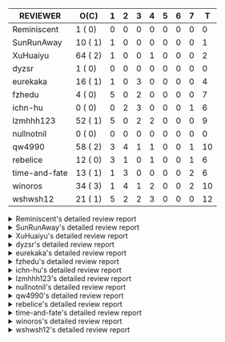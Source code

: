 |   REVIEWER    |  O(C)   | 1 | 2 | 3 | 4 | 5 | 6 | 7 | T  |
|---------------|---------|---|---|---|---|---|---|---|----|
| Reminiscent   |  1 ( 0) | 0 | 0 | 0 | 0 | 0 | 0 | 0 |  0 |
| SunRunAway    | 10 ( 1) | 1 | 0 | 0 | 0 | 0 | 0 | 0 |  1 |
| XuHuaiyu      | 64 ( 2) | 1 | 0 | 0 | 1 | 0 | 0 | 0 |  2 |
| dyzsr         |  1 ( 0) | 0 | 0 | 0 | 0 | 0 | 0 | 0 |  0 |
| eurekaka      | 16 ( 1) | 1 | 0 | 3 | 0 | 0 | 0 | 0 |  4 |
| fzhedu        |  4 ( 0) | 5 | 0 | 2 | 0 | 0 | 0 | 0 |  7 |
| ichn-hu       |  0 ( 0) | 0 | 2 | 3 | 0 | 0 | 0 | 1 |  6 |
| lzmhhh123     | 52 ( 1) | 5 | 0 | 2 | 2 | 0 | 0 | 0 |  9 |
| nullnotnil    |  0 ( 0) | 0 | 0 | 0 | 0 | 0 | 0 | 0 |  0 |
| qw4990        | 58 ( 2) | 3 | 4 | 1 | 1 | 0 | 0 | 1 | 10 |
| rebelice      | 12 ( 0) | 3 | 1 | 0 | 1 | 0 | 0 | 1 |  6 |
| time-and-fate | 13 ( 1) | 1 | 3 | 0 | 0 | 0 | 0 | 2 |  6 |
| winoros       | 34 ( 3) | 1 | 4 | 1 | 2 | 0 | 0 | 2 | 10 |
| wshwsh12      | 21 ( 1) | 5 | 2 | 2 | 3 | 0 | 0 | 0 | 12 |


<details> 
  <summary>Reminiscent's detailed review report</summary> 

## To Be Reviewed

|    REPO    |                                                              PR                                                               | C | LASTED |
|------------|-------------------------------------------------------------------------------------------------------------------------------|---|--------|
| tidb/24016 | [planner: fix index-out-of-range error when checking only_full_group_by (#23844)](https://github.com/pingcap/tidb/pull/24016) |   | 50d20h |


## Reviewed in Last 7 Days

| REPO | PR | C | D | R |
|------|----|---|---|---|


</details> 


<details> 
  <summary>SunRunAway's detailed review report</summary> 

## To Be Reviewed

|    REPO    |                                                                  PR                                                                   | C | LASTED  |
|------------|---------------------------------------------------------------------------------------------------------------------------------------|---|---------|
| tidb/19178 | [executor: Refactor probe channel](https://github.com/pingcap/tidb/pull/19178)                                                        |   | 294d18h |
| tidb/19807 | [executor: parallel evaluation for hash aggregate distinct](https://github.com/pingcap/tidb/pull/19807)                               |   | 272d12h |
| tidb/19900 | [executor: enable inline projection for sort&topN](https://github.com/pingcap/tidb/pull/19900)                                        | Y | 267d20h |
| tidb/20140 | [expressions: Support `bin-to-uuid` and `uuid-to-bin`](https://github.com/pingcap/tidb/pull/20140)                                    |   | 254d23h |
| tidb/21207 | [planner: fix the inappropriate out-of-range range estimation rule](https://github.com/pingcap/tidb/pull/21207)                       |   | 192d20h |
| tidb/21834 | [planner: enhanced index range calculation plan](https://github.com/pingcap/tidb/pull/21834)                                          |   | 169d20h |
| tidb/21878 | [planner: do not push down lock to pointGet/bacthPointGet when selection exists](https://github.com/pingcap/tidb/pull/21878)          |   | 167d19h |
| tidb/21956 | [planner/preprocessor: disallow into-outfile clause in some place](https://github.com/pingcap/tidb/pull/21956)                        |   | 163d0h  |
| tidb/22217 | [*: rewrite origin SQL with default DB for SQL bindings (#21275)](https://github.com/pingcap/tidb/pull/22217)                         |   | 148d19h |
| tidb/22379 | [[experiment] executor: allow aggregation to spill disk when running out of memory quota](https://github.com/pingcap/tidb/pull/22379) |   | 141d21h |


## Reviewed in Last 7 Days

|     REPO     |                                    PR                                     | C | D |  R   |
|--------------|---------------------------------------------------------------------------|---|---|------|
| docs-cn/6381 | [Add documentation for SEM](https://github.com/pingcap/docs-cn/pull/6381) |   | 1 | 2d1h |


</details> 


<details> 
  <summary>XuHuaiyu's detailed review report</summary> 

## To Be Reviewed

|     REPO     |                                                                                PR                                                                                | C | LASTED  |
|--------------|------------------------------------------------------------------------------------------------------------------------------------------------------------------|---|---------|
| tidb/19900   | [executor: enable inline projection for sort&topN](https://github.com/pingcap/tidb/pull/19900)                                                                   | Y | 267d20h |
| docs-cn/5561 | [Add sql optimization-related docs to toc](https://github.com/pingcap/docs-cn/pull/5561)                                                                         |   | 101d17h |
| tidb/19957   | [executor: add builtin aggregate function `json_arrayagg`](https://github.com/pingcap/tidb/pull/19957)                                                           | Y | 265d15h |
| tidb/20140   | [expressions: Support `bin-to-uuid` and `uuid-to-bin`](https://github.com/pingcap/tidb/pull/20140)                                                               |   | 254d23h |
| tidb/20790   | [collation: add pinyin collation for chinese charset support](https://github.com/pingcap/tidb/pull/20790)                                                        |   | 212d22h |
| tidb/21064   | [planner, executor: fix cast not check error](https://github.com/pingcap/tidb/pull/21064)                                                                        |   | 200d10h |
| tidb/21334   | [*: make rollback work on user-defined variables](https://github.com/pingcap/tidb/pull/21334)                                                                    |   | 189d15h |
| tidb/21401   | [expression: incompatibility with MySQL for ADDTIME()](https://github.com/pingcap/tidb/pull/21401)                                                               |   | 185d13h |
| tidb/21536   | [executor: add slow-log file meta cache to avoid repeat read file meta information](https://github.com/pingcap/tidb/pull/21536)                                  |   | 178d16h |
| tidb/21564   | [ddl: fix Incorrect behavior of NO_ZERO_DATE when altering table](https://github.com/pingcap/tidb/pull/21564)                                                    |   | 177d17h |
| tidb/22131   | [privilege: remove leading and trailing space when create user and role](https://github.com/pingcap/tidb/pull/22131)                                             |   | 154d21h |
| tidb/22163   | [expression: separated arithmeticMinusIntSig](https://github.com/pingcap/tidb/pull/22163)                                                                        |   | 150d15h |
| tidb/22186   | [executor: fix select into outfile with year type column has no data (#22175)](https://github.com/pingcap/tidb/pull/22186)                                       |   | 149d18h |
| tidb/22616   | [expression: from_unixtime accept 64-bit integers](https://github.com/pingcap/tidb/pull/22616)                                                                   |   | 126d0h  |
| tidb/22631   | [executor: refine window processor](https://github.com/pingcap/tidb/pull/22631)                                                                                  |   | 124d0h  |
| tidb/22696   | [expression: enable arithmetic Mod push down](https://github.com/pingcap/tidb/pull/22696)                                                                        |   | 120d18h |
| tidb/22711   | [executor: Fix inline schema name](https://github.com/pingcap/tidb/pull/22711)                                                                                   |   | 120d13h |
| tidb/22722   | [planner, errno: make error code of ErrMixOfGroupFuncAndFields consistent with MySQL](https://github.com/pingcap/tidb/pull/22722)                                |   | 119d22h |
| tidb/23012   | [executor: fix affected rows of ddls and complete uint tests](https://github.com/pingcap/tidb/pull/23012)                                                        |   | 95d18h  |
| tidb/23295   | [util, types: don't let SPM be affected by charset (#23161)](https://github.com/pingcap/tidb/pull/23295)                                                         |   | 83d13h  |
| tidb/23336   | [expression: fix unexpected constant fold when year compare string (#23281)](https://github.com/pingcap/tidb/pull/23336)                                         |   | 79d21h  |
| tidb/23348   | [planner: show cast type in EXPLAIN in coptask (#23123)](https://github.com/pingcap/tidb/pull/23348)                                                             |   | 79d19h  |
| tidb/23350   | [util/stringutil, util/ranger, planner: use hierarchical separators to simplify the parsing for info of EXPLAIN ](https://github.com/pingcap/tidb/pull/23350)    |   | 79d19h  |
| tidb/23398   | [expression: fix refine compare constant (#23339)](https://github.com/pingcap/tidb/pull/23398)                                                                   |   | 77d19h  |
| tidb/23433   | [WIP: speed up for slow query logs retrieving ](https://github.com/pingcap/tidb/pull/23433)                                                                      |   | 76d18h  |
| tidb/23497   | [expression: Let TiDB use Hyperscan to support multi-pattern-match](https://github.com/pingcap/tidb/pull/23497)                                                  |   | 71d23h  |
| tidb/23562   | [execution: reuse iterator in hash join](https://github.com/pingcap/tidb/pull/23562)                                                                             |   | 70d15h  |
| tidb/23640   | [*: fix the bug about YEAR(0.9) returns NULL instead of 0 in NO_ZERO_DATE mode](https://github.com/pingcap/tidb/pull/23640)                                      |   | 66d15h  |
| tidb/23661   | [expression: Maintain separate scalar function pushdown lists for each engine instead of unified. (#23284)](https://github.com/pingcap/tidb/pull/23661)          |   | 65d21h  |
| tidb/23884   | [Metric: Collect TiKV Read Duration Metric for SLI/SLO](https://github.com/pingcap/tidb/pull/23884)                                                              |   | 57d21h  |
| tidb/23964   | [executor: GROUP_CONCAT(float) is not compatible with mysql](https://github.com/pingcap/tidb/pull/23964)                                                         |   | 52d18h  |
| tidb/24016   | [planner: fix index-out-of-range error when checking only_full_group_by (#23844)](https://github.com/pingcap/tidb/pull/24016)                                    |   | 50d20h  |
| tidb/24033   | [statistics: fix some unstable tests in global stats (#23502)](https://github.com/pingcap/tidb/pull/24033)                                                       |   | 50d11h  |
| tidb/24053   | [executor: fix wrong convert from bit to string when do projection (#23960)](https://github.com/pingcap/tidb/pull/24053)                                         |   | 49d18h  |
| tidb/24061   | [statistics: fix some potential panic in statistics (#23988)](https://github.com/pingcap/tidb/pull/24061)                                                        |   | 49d14h  |
| tidb/24079   | [planner: change descScanFactor to scanFactor when ExpectedCount is small. (#23972)](https://github.com/pingcap/tidb/pull/24079)                                 |   | 48d21h  |
| tidb/24155   | [planner, executor: fix index merge partial table scan schema (#23936)](https://github.com/pingcap/tidb/pull/24155)                                              |   | 44d21h  |
| tidb/24179   | [expression: fix float64 overflow check in plus/minus real function](https://github.com/pingcap/tidb/pull/24179)                                                 |   | 44d0h   |
| tidb/24228   | [executor: skip TestPrepareStmtAfterIsolationReadChange when race enable (#24200)](https://github.com/pingcap/tidb/pull/24228)                                   |   | 42d0h   |
| tidb/24229   | [executor: speed up race test TestInsertReorgDelete (#24208)](https://github.com/pingcap/tidb/pull/24229)                                                        |   | 41d23h  |
| tidb/24234   | [executor: skip TestMppExecution when race is enabled (#24222)](https://github.com/pingcap/tidb/pull/24234)                                                      |   | 41d19h  |
| tidb/24241   | [planner/core: remove random test to reduce CI time (#24207)](https://github.com/pingcap/tidb/pull/24241)                                                        |   | 41d17h  |
| tidb/24267   | [expression: fix wrong flen infer for bit constant (#23867)](https://github.com/pingcap/tidb/pull/24267)                                                         |   | 39d19h  |
| tidb/24345   | [executor: fix data race of parallel apply operator (#24257)](https://github.com/pingcap/tidb/pull/24345)                                                        |   | 36d20h  |
| tidb/24354   | [expression: fix wrong type infer for agg function when type is null (#24290)](https://github.com/pingcap/tidb/pull/24354)                                       |   | 36d18h  |
| tidb/24371   | [*: avoid create new parser object in prepared exec](https://github.com/pingcap/tidb/pull/24371)                                                                 |   | 35d21h  |
| tidb/24488   | [planner: let CopTiFlashConcurrencyFactor inflence the cost of whole plan (#24157)](https://github.com/pingcap/tidb/pull/24488)                                  |   | 26d19h  |
| tidb/24671   | [(DNM) Revert "planner, executor: enable inline projection for Limit (#20288)"](https://github.com/pingcap/tidb/pull/24671)                                      |   | 20d17h  |
| tidb/24772   | [executor: fix wrong enum key in point get (#24618)](https://github.com/pingcap/tidb/pull/24772)                                                                 |   | 15d8h   |
| tidb/24802   | [executor: add table name in log (#24666)](https://github.com/pingcap/tidb/pull/24802)                                                                           |   | 14d17h  |
| tidb/24816   | [*: fix inconsistent spelling "Sql"](https://github.com/pingcap/tidb/pull/24816)                                                                                 |   | 13d22h  |
| tidb/24889   | [types: warning information is inconsistent with MySQL when convert string to double/float](https://github.com/pingcap/tidb/pull/24889)                          |   | 9d15h   |
| tidb/24913   | [planner: fix incorrect usage of UNION and INTO](https://github.com/pingcap/tidb/pull/24913)                                                                     |   | 8d1h    |
| tidb/24915   | [expresssion: determine the field type of control function with enum type (#24830)](https://github.com/pingcap/tidb/pull/24915)                                  |   | 8d0h    |
| tidb/24988   | [util: add top sql collector](https://github.com/pingcap/tidb/pull/24988)                                                                                        |   | 3d20h   |
| tidb/25011   | [executor: make the ParallelApply be safe to be called again after returning empty results (#24935)](https://github.com/pingcap/tidb/pull/25011)                 |   | 3d0h    |
| tidb/25051   | [planner/core: support union all for mpp. (#24287)](https://github.com/pingcap/tidb/pull/25051)                                                                  |   | 1d21h   |
| tidb/25058   | [bindinfo,planner: report error when creating sql binding on temporary table](https://github.com/pingcap/tidb/pull/25058)                                        |   | 1d18h   |
| tidb/25063   | [planner: fix a panic caused by sinking a Limit with inlined Proj into IndexLookUp when accessing a partition table](https://github.com/pingcap/tidb/pull/25063) |   | 1d16h   |
| tidb/25078   | [.github: update codeowners](https://github.com/pingcap/tidb/pull/25078)                                                                                         |   | 1d0h    |
| tidb/25084   | [expression: Support push function replace down to TiFlash](https://github.com/pingcap/tidb/pull/25084)                                                          |   | 21h     |
| tidb/25101   | [expression: processing empty string for enum index correctly](https://github.com/pingcap/tidb/pull/25101)                                                       |   | 18h     |
| tidb/25111   | [planner: add more test cases about tiflash and dynamic mode](https://github.com/pingcap/tidb/pull/25111)                                                        |   | 15h     |
| tidb/25116   | [executor: fix ifnull bug when arg is enum/set (#25110)](https://github.com/pingcap/tidb/pull/25116)                                                             |   | 13h     |


## Reviewed in Last 7 Days

|    REPO    |                                             PR                                              | C | D |   R   |
|------------|---------------------------------------------------------------------------------------------|---|---|-------|
| tidb/25110 | [executor: fix ifnull bug when arg is enum/set](https://github.com/pingcap/tidb/pull/25110) |   | 1 | 0h    |
| tidb/24809 | [executor: add CTEExec and CTETableReaderExec](https://github.com/pingcap/tidb/pull/24809)  |   | 4 | 11d0h |


</details> 


<details> 
  <summary>dyzsr's detailed review report</summary> 

## To Be Reviewed

|    REPO    |                                                                 PR                                                                  | C | LASTED |
|------------|-------------------------------------------------------------------------------------------------------------------------------------|---|--------|
| tidb/24018 | [ranger: fix the range construction behavior when the column's type is `YEAR` (#23559)](https://github.com/pingcap/tidb/pull/24018) |   | 50d19h |


## Reviewed in Last 7 Days

| REPO | PR | C | D | R |
|------|----|---|---|---|


</details> 


<details> 
  <summary>eurekaka's detailed review report</summary> 

## To Be Reviewed

|    REPO    |                                                                PR                                                                | C | LASTED  |
|------------|----------------------------------------------------------------------------------------------------------------------------------|---|---------|
| tidb/20877 | [statistics: collect index usage information](https://github.com/pingcap/tidb/pull/20877)                                        |   | 210d18h |
| tidb/23316 | [planner: Fix rebuild range for prepared plan](https://github.com/pingcap/tidb/pull/23316)                                       |   | 80d18h  |
| tidb/23373 | [executor: fix get var expr when session var is hex literal (#23241)](https://github.com/pingcap/tidb/pull/23373)                |   | 78d20h  |
| tidb/23760 | [collation: fix tidb panic when compare string with collation](https://github.com/pingcap/tidb/pull/23760)                       |   | 64d15h  |
| tidb/24033 | [statistics: fix some unstable tests in global stats (#23502)](https://github.com/pingcap/tidb/pull/24033)                       |   | 50d11h  |
| tidb/24061 | [statistics: fix some potential panic in statistics (#23988)](https://github.com/pingcap/tidb/pull/24061)                        |   | 49d14h  |
| tidb/24079 | [planner: change descScanFactor to scanFactor when ExpectedCount is small. (#23972)](https://github.com/pingcap/tidb/pull/24079) |   | 48d21h  |
| tidb/24147 | [docs/design: add proposal for common table expression](https://github.com/pingcap/tidb/pull/24147)                              |   | 45d0h   |
| tidb/24155 | [planner, executor: fix index merge partial table scan schema (#23936)](https://github.com/pingcap/tidb/pull/24155)              |   | 44d21h  |
| tidb/24633 | [planner: fix incorrect TableDual plan built from nulleq (#24596)](https://github.com/pingcap/tidb/pull/24633)                   | Y | 21d16h  |
| tidb/24635 | [ranger: fix the case which could have duplicate ranges (#24590)](https://github.com/pingcap/tidb/pull/24635)                    |   | 21d15h  |
| tidb/24649 | [server: close the temporary session in HTTP API to avoid memory leak (#24339)](https://github.com/pingcap/tidb/pull/24649)      |   | 21d2h   |
| tidb/24650 | [server: close the temporary session in HTTP API to avoid memory leak (#24339)](https://github.com/pingcap/tidb/pull/24650)      |   | 21d2h   |
| tidb/25051 | [planner/core: support union all for mpp. (#24287)](https://github.com/pingcap/tidb/pull/25051)                                  |   | 1d21h   |
| tidb/25058 | [bindinfo,planner: report error when creating sql binding on temporary table](https://github.com/pingcap/tidb/pull/25058)        |   | 1d18h   |
| tidb/25062 | [planner: generate correct number of rows when all agg funcs are pruned (#24937)](https://github.com/pingcap/tidb/pull/25062)    |   | 1d17h   |


## Reviewed in Last 7 Days

|    REPO    |                                                          PR                                                           | C | D |   R    |
|------------|-----------------------------------------------------------------------------------------------------------------------|---|---|--------|
| tidb/25081 | [planner: support explain analyze for mpp task with union (#24898)](https://github.com/pingcap/tidb/pull/25081)       |   | 1 | 4h     |
| tidb/24999 | [statistics: support indexes containing virtual column for full sampling](https://github.com/pingcap/tidb/pull/24999) |   | 3 | 20h    |
| tidb/24958 | [statistics: relax the check of the OutOfRange](https://github.com/pingcap/tidb/pull/24958)                           |   | 3 | 3d21h  |
| tidb/24287 | [planner/core: support union all for mpp.](https://github.com/pingcap/tidb/pull/24287)                                |   | 3 | 35d23h |


</details> 


<details> 
  <summary>fzhedu's detailed review report</summary> 

## To Be Reviewed

|    REPO    |                                                               PR                                                                | C | LASTED |
|------------|---------------------------------------------------------------------------------------------------------------------------------|---|--------|
| tidb/24488 | [planner: let CopTiFlashConcurrencyFactor inflence the cost of whole plan (#24157)](https://github.com/pingcap/tidb/pull/24488) |   | 26d19h |
| tidb/24724 | [store/copr: balance region for batch cop task (#24521)](https://github.com/pingcap/tidb/pull/24724)                            |   | 16d17h |
| tidb/25051 | [planner/core: support union all for mpp. (#24287)](https://github.com/pingcap/tidb/pull/25051)                                 |   | 1d21h  |
| tidb/25106 | [planner: support push down broadcast cartesian join to TiFlash (#25049)](https://github.com/pingcap/tidb/pull/25106)           |   | 17h    |


## Reviewed in Last 7 Days

|    REPO    |                                                      PR                                                      | C | D |   R    |
|------------|--------------------------------------------------------------------------------------------------------------|---|---|--------|
| tidb/25130 | [planner: Mpp outer join build side](https://github.com/pingcap/tidb/pull/25130)                             |   | 1 | 0h     |
| tics/2041  | [support cartesian join in TiFlash](https://github.com/pingcap/tics/pull/2041)                               |   | 1 | 2d1h   |
| tidb/24757 | [planner/core: support limit push down](https://github.com/pingcap/tidb/pull/24757)                          |   | 1 | 14d23h |
| tidb/25049 | [planner: support push down broadcast cartesian join to TiFlash](https://github.com/pingcap/tidb/pull/25049) |   | 1 | 1d3h   |
| tics/2014  | [Some minor refinements to avoid data copy.](https://github.com/pingcap/tics/pull/2014)                      |   | 1 | 6d18h  |
| tidb/24287 | [planner/core: support union all for mpp.](https://github.com/pingcap/tidb/pull/24287)                       |   | 3 | 36d4h  |
| tipb/227   | [More executor info for mpp](https://github.com/pingcap/tipb/pull/227)                                       |   | 3 | 0h     |


</details> 


<details> 
  <summary>ichn-hu's detailed review report</summary> 

## To Be Reviewed

| REPO | PR | C | LASTED |
|------|----|---|--------|


## Reviewed in Last 7 Days

|    REPO    |                                                              PR                                                               | C | D |  R  |
|------------|-------------------------------------------------------------------------------------------------------------------------------|---|---|-----|
| tidb/25048 | [docs: fix typo](https://github.com/pingcap/tidb/pull/25048)                                                                  |   | 2 | 1h  |
| tidb/25035 | [case: make CTE case be stable](https://github.com/pingcap/tidb/pull/25035)                                                   |   | 2 | 19h |
| tidb/25026 | [planner: try to fix some unstable test cases about partition table statistics](https://github.com/pingcap/tidb/pull/25026)   |   | 3 | 2h  |
| tidb/25018 | [expression: push down left/right/abs to tiflash](https://github.com/pingcap/tidb/pull/25018)                                 |   | 3 | 5h  |
| tidb/25019 | [executor: supports as of timestamp compatibility](https://github.com/pingcap/tidb/pull/25019)                                |   | 3 | 3h  |
| tidb/24950 | [expression: builtin function current_date() and curdate() should return DATE t…](https://github.com/pingcap/tidb/pull/24950) |   | 7 | 1h  |


</details> 


<details> 
  <summary>lzmhhh123's detailed review report</summary> 

## To Be Reviewed

|    REPO    |                                                                               PR                                                                               | C | LASTED  |
|------------|----------------------------------------------------------------------------------------------------------------------------------------------------------------|---|---------|
| tidb/20444 | [expression: add json_merge_patch](https://github.com/pingcap/tidb/pull/20444)                                                                                 |   | 232d23h |
| tidb/20465 | [expression: add uuidShortFunction](https://github.com/pingcap/tidb/pull/20465)                                                                                |   | 231d21h |
| tidb/20642 | [executor: modify admin executors to support partitioned table with global index](https://github.com/pingcap/tidb/pull/20642)                                  |   | 220d17h |
| tidb/20903 | [planner: fix confused and unnecessary double-projection in plans.](https://github.com/pingcap/tidb/pull/20903)                                                |   | 209d19h |
| tidb/21018 | [planner: don't push down null sensitive join conditions (#19620)](https://github.com/pingcap/tidb/pull/21018)                                                 |   | 203d18h |
| tidb/21195 | [brie: integrate lightning to suport IMPORT statement](https://github.com/pingcap/tidb/pull/21195)                                                             |   | 193d0h  |
| tidb/21334 | [*: make rollback work on user-defined variables](https://github.com/pingcap/tidb/pull/21334)                                                                  |   | 189d15h |
| tidb/21347 | [session: make rollback work on global variables](https://github.com/pingcap/tidb/pull/21347)                                                                  |   | 188d21h |
| tidb/21487 | [*: ensure TABLE statement works](https://github.com/pingcap/tidb/pull/21487)                                                                                  |   | 182d6h  |
| tidb/21651 | [planner: allow filter condition pushing down to IndexScan for prefix index](https://github.com/pingcap/tidb/pull/21651)                                       |   | 175d15h |
| tidb/22126 | [*: add `sys` schema, `sys.SCHEMA_UNUSED_INDEXES` view and `sys.SCHEMA_INDEX_USAGE` view](https://github.com/pingcap/tidb/pull/22126)                          |   | 154d21h |
| tidb/22372 | [executor: fix SelectForUpdate in decorrelated subquery under pessimistic mode](https://github.com/pingcap/tidb/pull/22372)                                    |   | 142d11h |
| tidb/22478 | [planner, executor: fix query partition table with global unique index get wrong result](https://github.com/pingcap/tidb/pull/22478)                           |   | 133d14h |
| tidb/22631 | [executor: refine window processor](https://github.com/pingcap/tidb/pull/22631)                                                                                |   | 124d0h  |
| tidb/22699 | [brie: add error info column and history backup/restore info in sql](https://github.com/pingcap/tidb/pull/22699)                                               |   | 120d18h |
| tidb/23149 | [core: support left join and right join for join reorder](https://github.com/pingcap/tidb/pull/23149)                                                          |   | 89d14h  |
| tidb/23348 | [planner: show cast type in EXPLAIN in coptask (#23123)](https://github.com/pingcap/tidb/pull/23348)                                                           |   | 79d19h  |
| tidb/23373 | [executor: fix get var expr when session var is hex literal (#23241)](https://github.com/pingcap/tidb/pull/23373)                                              |   | 78d20h  |
| tidb/23661 | [expression: Maintain separate scalar function pushdown lists for each engine instead of unified. (#23284)](https://github.com/pingcap/tidb/pull/23661)        |   | 65d21h  |
| tidb/23703 | [expression: fix approx_percent panic on bit column (#23687)](https://github.com/pingcap/tidb/pull/23703)                                                      |   | 65d15h  |
| tidb/23760 | [collation: fix tidb panic when compare string with collation](https://github.com/pingcap/tidb/pull/23760)                                                     |   | 64d15h  |
| tidb/23940 | [config, ddl: allow auto inc columns in generated columns and expression indexes](https://github.com/pingcap/tidb/pull/23940)                                  |   | 54d19h  |
| tidb/23968 | [statistics: fix unstable TestDropPartitionStats test](https://github.com/pingcap/tidb/pull/23968)                                                             |   | 52d16h  |
| tidb/23987 | [executor: Implements json_arrayagg function](https://github.com/pingcap/tidb/pull/23987)                                                                      |   | 51d19h  |
| tidb/24016 | [planner: fix index-out-of-range error when checking only_full_group_by (#23844)](https://github.com/pingcap/tidb/pull/24016)                                  |   | 50d20h  |
| tidb/24018 | [ranger: fix the range construction behavior when the column's type is `YEAR` (#23559)](https://github.com/pingcap/tidb/pull/24018)                            |   | 50d19h  |
| tidb/24151 | [ddl: admin show ddl jobs output confusing with multiple jobs](https://github.com/pingcap/tidb/pull/24151)                                                     |   | 44d22h  |
| tidb/24155 | [planner, executor: fix index merge partial table scan schema (#23936)](https://github.com/pingcap/tidb/pull/24155)                                            |   | 44d21h  |
| tidb/24186 | [executor: make column default value being aware of NO_ZERO_IN_DATE (#24174)](https://github.com/pingcap/tidb/pull/24186)                                      |   | 43d20h  |
| tidb/24211 | [*: support txn retry when auto id meets duplicate entry](https://github.com/pingcap/tidb/pull/24211)                                                          |   | 42d14h  |
| tidb/24234 | [executor: skip TestMppExecution when race is enabled (#24222)](https://github.com/pingcap/tidb/pull/24234)                                                    |   | 41d19h  |
| tidb/24268 | [expression: fix cast real, decimal to time (#24120)](https://github.com/pingcap/tidb/pull/24268)                                                              |   | 39d18h  |
| tidb/24539 | [statistics: dump FMSketch to KV only for partition table with dynamic prune mode (#24453)](https://github.com/pingcap/tidb/pull/24539)                        |   | 23d23h  |
| tidb/24600 | [store/tikv: change backoff type for missed tiflash peer. (#24577)](https://github.com/pingcap/tidb/pull/24600)                                                |   | 22d13h  |
| tidb/24612 | [planner/core: refresh stale regions in cache for batch cop response (#24457)](https://github.com/pingcap/tidb/pull/24612)                                     |   | 21d22h  |
| tidb/24633 | [planner: fix incorrect TableDual plan built from nulleq (#24596)](https://github.com/pingcap/tidb/pull/24633)                                                 | Y | 21d16h  |
| tidb/24641 | [ddl: converts NULL to NOT NULL for column types with NULL data reports err](https://github.com/pingcap/tidb/pull/24641)                                       |   | 21d12h  |
| tidb/24778 | [expression: Push down group concat to TiFlash](https://github.com/pingcap/tidb/pull/24778)                                                                    |   | 14d23h  |
| tidb/24801 | [expression: support cast real/int as real (#24670)](https://github.com/pingcap/tidb/pull/24801)                                                               |   | 14d18h  |
| tidb/24806 | [config: ignore tiflash when show config (#24770)](https://github.com/pingcap/tidb/pull/24806)                                                                 |   | 14d13h  |
| tidb/24915 | [expresssion: determine the field type of control function with enum type (#24830)](https://github.com/pingcap/tidb/pull/24915)                                |   | 8d0h    |
| tidb/24919 | [store/helper, infoschema: fix the bug that cannot find down-peer (#24881)](https://github.com/pingcap/tidb/pull/24919)                                        |   | 7d22h   |
| tidb/24921 | [planner: update IsCompleteModeAgg and transform function of RuleInjectProjectionBelowAgg to fix distinct agg bug](https://github.com/pingcap/tidb/pull/24921) |   | 7d20h   |
| tidb/24938 | [executor: Error message is inconsistent with MySQL when execute insert into operationn](https://github.com/pingcap/tidb/pull/24938)                           |   | 7d16h   |
| tidb/25011 | [executor: make the ParallelApply be safe to be called again after returning empty results (#24935)](https://github.com/pingcap/tidb/pull/25011)               |   | 3d0h    |
| tidb/25042 | [*: remove session.GetDomain](https://github.com/pingcap/tidb/pull/25042)                                                                                      |   | 2d1h    |
| tidb/25051 | [planner/core: support union all for mpp. (#24287)](https://github.com/pingcap/tidb/pull/25051)                                                                |   | 1d21h   |
| tidb/25101 | [expression: processing empty string for enum index correctly](https://github.com/pingcap/tidb/pull/25101)                                                     |   | 18h     |
| tidb/25106 | [planner: support push down broadcast cartesian join to TiFlash (#25049)](https://github.com/pingcap/tidb/pull/25106)                                          |   | 17h     |
| tidb/25109 | [expression: Support cast string as real push down (#25096)](https://github.com/pingcap/tidb/pull/25109)                                                       |   | 15h     |
| tidb/25116 | [executor: fix ifnull bug when arg is enum/set (#25110)](https://github.com/pingcap/tidb/pull/25116)                                                           |   | 13h     |
| tidb/25123 | [store/tikv: add and fix some metrics for the new retry logic](https://github.com/pingcap/tidb/pull/25123)                                                     |   | 1h      |


## Reviewed in Last 7 Days

|      REPO      |                                                             PR                                                              | C | D |   R    |
|----------------|-----------------------------------------------------------------------------------------------------------------------------|---|---|--------|
| tidb/25129     | [telemetry: fix panic caused by assign nil map](https://github.com/pingcap/tidb/pull/25129)                                 |   | 1 | 0h     |
| tidb/25110     | [executor: fix ifnull bug when arg is enum/set](https://github.com/pingcap/tidb/pull/25110)                                 |   | 1 | 0h     |
| tidb/25081     | [planner: support explain analyze for mpp task with union (#24898)](https://github.com/pingcap/tidb/pull/25081)             |   | 1 | 4h     |
| tidb-test/1203 | [mysql-test: fix window function result](https://github.com/pingcap/tidb-test/pull/1203)                                    |   | 1 | 21h    |
| tidb/25006     | [Telemetry: Add slow query statistic bucket into telemetry data](https://github.com/pingcap/tidb/pull/25006)                |   | 1 | 2d13h  |
| tidb/25026     | [planner: try to fix some unstable test cases about partition table statistics](https://github.com/pingcap/tidb/pull/25026) |   | 3 | 7h     |
| tikv/10280     | [analyze: correct the offset used in sampling](https://github.com/tikv/tikv/pull/10280)                                     | Y | 3 | 0h     |
| tidb/24287     | [planner/core: support union all for mpp.](https://github.com/pingcap/tidb/pull/24287)                                      |   | 4 | 35d19h |
| tidb/24551     | [planner: create new column slice in PreparePossibleProperties (#24342)](https://github.com/pingcap/tidb/pull/24551)        |   | 4 | 20d14h |


</details> 


<details> 
  <summary>nullnotnil's detailed review report</summary> 

## To Be Reviewed

| REPO | PR | C | LASTED |
|------|----|---|--------|


## Reviewed in Last 7 Days

| REPO | PR | C | D | R |
|------|----|---|---|---|


</details> 


<details> 
  <summary>qw4990's detailed review report</summary> 

## To Be Reviewed

|     REPO     |                                                                           PR                                                                            | C | LASTED  |
|--------------|---------------------------------------------------------------------------------------------------------------------------------------------------------|---|---------|
| tidb/20708   | [*: separate auto_increment ID allocator from _tidb_rowid allocator](https://github.com/pingcap/tidb/pull/20708)                                        |   | 217d22h |
| docs-cn/5561 | [Add sql optimization-related docs to toc](https://github.com/pingcap/docs-cn/pull/5561)                                                                |   | 101d17h |
| docs/5498    | [partitioning: Corrected partition management](https://github.com/pingcap/docs/pull/5498)                                                               |   | 38d20h  |
| tidb/21018   | [planner: don't push down null sensitive join conditions (#19620)](https://github.com/pingcap/tidb/pull/21018)                                          |   | 203d18h |
| tidb/21318   | [planner, expression: use the range of column types to simplify expressions](https://github.com/pingcap/tidb/pull/21318)                                |   | 189d20h |
| tidb/21401   | [expression: incompatibility with MySQL for ADDTIME()](https://github.com/pingcap/tidb/pull/21401)                                                      |   | 185d13h |
| tidb/21508   | [execution: fix dayofweek('0000-00-00') behavior](https://github.com/pingcap/tidb/pull/21508)                                                           |   | 181d11h |
| tidb/21887   | [types: support %X %V %W formats for STR_TO_DATE()](https://github.com/pingcap/tidb/pull/21887)                                                         |   | 166d13h |
| tidb/22146   | [executor: forbid SFU on view](https://github.com/pingcap/tidb/pull/22146)                                                                              |   | 150d23h |
| tidb/22217   | [*: rewrite origin SQL with default DB for SQL bindings (#21275)](https://github.com/pingcap/tidb/pull/22217)                                           |   | 148d19h |
| tidb/22234   | [executor, planner: ON DUPLICATE UPDATE can refer to un-project col (#14412)](https://github.com/pingcap/tidb/pull/22234)                               |   | 148d16h |
| tidb/22261   | [time: fix parse datetime won't truncate the reluctant string (#22232)](https://github.com/pingcap/tidb/pull/22261)                                     |   | 147d21h |
| tidb/22374   | [expression: separated arithmeticIntDivideSig](https://github.com/pingcap/tidb/pull/22374)                                                              |   | 142d2h  |
| tidb/22415   | [ddl: refactor bundle[2/2] [6/6]](https://github.com/pingcap/tidb/pull/22415)                                                                           |   | 138d19h |
| tidb/22416   | [core: fix subQuery at projection in only_full_group](https://github.com/pingcap/tidb/pull/22416)                                                       | Y | 138d13h |
| tidb/22541   | [expression: Support builtin function SOUNDEX](https://github.com/pingcap/tidb/pull/22541)                                                              |   | 128d11h |
| tidb/22862   | [brie: fix the problem that ddl restored by BR via SQL is not replicated to downstream](https://github.com/pingcap/tidb/pull/22862)                     |   | 102d0h  |
| tidb/23295   | [util, types: don't let SPM be affected by charset (#23161)](https://github.com/pingcap/tidb/pull/23295)                                                |   | 83d13h  |
| tidb/23316   | [planner: Fix rebuild range for prepared plan](https://github.com/pingcap/tidb/pull/23316)                                                              |   | 80d18h  |
| tidb/23373   | [executor: fix get var expr when session var is hex literal (#23241)](https://github.com/pingcap/tidb/pull/23373)                                       |   | 78d20h  |
| tidb/23398   | [expression: fix refine compare constant (#23339)](https://github.com/pingcap/tidb/pull/23398)                                                          |   | 77d19h  |
| tidb/23590   | [planner, table: optimize the list partition pruner for range query](https://github.com/pingcap/tidb/pull/23590)                                        |   | 69d18h  |
| tidb/23661   | [expression: Maintain separate scalar function pushdown lists for each engine instead of unified. (#23284)](https://github.com/pingcap/tidb/pull/23661) |   | 65d21h  |
| tidb/23730   | [distsql/*: typo fix for `dispatches`](https://github.com/pingcap/tidb/pull/23730)                                                                      |   | 64d20h  |
| tidb/23796   | [tests: make TestIndexLookupMergeJoinHang and TestIssue18068 stable (#23741)](https://github.com/pingcap/tidb/pull/23796)                               |   | 63d21h  |
| tidb/23963   | [executor: checking chunk is full precedes filtering](https://github.com/pingcap/tidb/pull/23963)                                                       |   | 52d19h  |
| tidb/23987   | [executor: Implements json_arrayagg function](https://github.com/pingcap/tidb/pull/23987)                                                               |   | 51d19h  |
| tidb/24018   | [ranger: fix the range construction behavior when the column's type is `YEAR` (#23559)](https://github.com/pingcap/tidb/pull/24018)                     |   | 50d19h  |
| tidb/24229   | [executor: speed up race test TestInsertReorgDelete (#24208)](https://github.com/pingcap/tidb/pull/24229)                                               |   | 41d23h  |
| tidb/24241   | [planner/core: remove random test to reduce CI time (#24207)](https://github.com/pingcap/tidb/pull/24241)                                               |   | 41d17h  |
| tidb/24267   | [expression: fix wrong flen infer for bit constant (#23867)](https://github.com/pingcap/tidb/pull/24267)                                                |   | 39d19h  |
| tidb/24354   | [expression: fix wrong type infer for agg function when type is null (#24290)](https://github.com/pingcap/tidb/pull/24354)                              |   | 36d18h  |
| tidb/24374   | [planner: filter conflict read_from_storage hints (#24313)](https://github.com/pingcap/tidb/pull/24374)                                                 |   | 35d21h  |
| tidb/24382   | [statistics: trigger auto-analyze based on histogram row count](https://github.com/pingcap/tidb/pull/24382)                                             |   | 35d17h  |
| tidb/24432   | [store/copr: invalidate stale regions for Mpp query. (#24410)](https://github.com/pingcap/tidb/pull/24432)                                              |   | 28d17h  |
| tidb/24493   | [store/cop: reload region every time when meeting io error (#24447)](https://github.com/pingcap/tidb/pull/24493)                                        |   | 26d17h  |
| tidb/24539   | [statistics: dump FMSketch to KV only for partition table with dynamic prune mode (#24453)](https://github.com/pingcap/tidb/pull/24539)                 |   | 23d23h  |
| tidb/24575   | [*: introduce snapshot into analyze](https://github.com/pingcap/tidb/pull/24575)                                                                        |   | 22d20h  |
| tidb/24633   | [planner: fix incorrect TableDual plan built from nulleq (#24596)](https://github.com/pingcap/tidb/pull/24633)                                          | Y | 21d16h  |
| tidb/24635   | [ranger: fix the case which could have duplicate ranges (#24590)](https://github.com/pingcap/tidb/pull/24635)                                           |   | 21d15h  |
| tidb/24663   | [planner: include schema name when checking duplicate table aliases](https://github.com/pingcap/tidb/pull/24663)                                        |   | 20d18h  |
| tidb/24691   | [executor: optimize warning information when query table information_schema.cluster_config](https://github.com/pingcap/tidb/pull/24691)                 |   | 17d16h  |
| tidb/24711   | [expression: add builtin function ``json_merge_patch``](https://github.com/pingcap/tidb/pull/24711)                                                     |   | 16d21h  |
| tidb/24772   | [executor: fix wrong enum key in point get (#24618)](https://github.com/pingcap/tidb/pull/24772)                                                        |   | 15d8h   |
| tidb/24793   | [planner: avoid unnecessary cartesian product for IN expressions on multi-columns](https://github.com/pingcap/tidb/pull/24793)                          |   | 14d19h  |
| tidb/24802   | [executor: add table name in log (#24666)](https://github.com/pingcap/tidb/pull/24802)                                                                  |   | 14d17h  |
| tidb/24848   | [expression: Support cast decimal as real push down to TiFlash](https://github.com/pingcap/tidb/pull/24848)                                             |   | 11d13h  |
| tidb/24915   | [expresssion: determine the field type of control function with enum type (#24830)](https://github.com/pingcap/tidb/pull/24915)                         |   | 8d0h    |
| tidb/24994   | [planner: don't extract hash keys from index join's OtherConds if inl_merge_join hint exists](https://github.com/pingcap/tidb/pull/24994)               |   | 3d18h   |
| tidb/25039   | [*: fix permissions of brie RESTORE to be RESTORE_ADMIN](https://github.com/pingcap/tidb/pull/25039)                                                    |   | 2d8h    |
| tidb/25051   | [planner/core: support union all for mpp. (#24287)](https://github.com/pingcap/tidb/pull/25051)                                                         |   | 1d21h   |
| tidb/25062   | [planner: generate correct number of rows when all agg funcs are pruned (#24937)](https://github.com/pingcap/tidb/pull/25062)                           |   | 1d17h   |
| tidb/25064   | [cast: fix cast bit to binary and varbinary](https://github.com/pingcap/tidb/pull/25064)                                                                |   | 1d15h   |
| tidb/25080   | [*: infoschema compatibility with prepare](https://github.com/pingcap/tidb/pull/25080)                                                                  |   | 22h     |
| tidb/25085   | [expression: Support Sqrt, Ceil, Floor and CastIntAsReal push down to TiFlash](https://github.com/pingcap/tidb/pull/25085)                              |   | 21h     |
| tidb/25105   | [telemetry: Add SQL statistics bucket into telemetry data](https://github.com/pingcap/tidb/pull/25105)                                                  |   | 17h     |
| tidb/25113   | [*: refine some error messages (#24767)](https://github.com/pingcap/tidb/pull/25113)                                                                    |   | 14h     |
| tidb/25116   | [executor: fix ifnull bug when arg is enum/set (#25110)](https://github.com/pingcap/tidb/pull/25116)                                                    |   | 13h     |


## Reviewed in Last 7 Days

|    REPO    |                                                                     PR                                                                     | C | D |   R    |
|------------|--------------------------------------------------------------------------------------------------------------------------------------------|---|---|--------|
| tidb/25131 | [planner: add some tiflash test cases on dynamic partition prune mode](https://github.com/pingcap/tidb/pull/25131)                         |   | 1 | 0h     |
| tidb/24757 | [planner/core: support limit push down](https://github.com/pingcap/tidb/pull/24757)                                                        |   | 1 | 15d16h |
| tidb/24999 | [statistics: support indexes containing virtual column for full sampling](https://github.com/pingcap/tidb/pull/24999)                      |   | 1 | 3d2h   |
| tidb/25046 | [session, planner: Add a factor getter for networkFactor/scanFactor/descScanFactor/seekFactor](https://github.com/pingcap/tidb/pull/25046) |   | 2 | 23h    |
| tidb/24860 | [executor: parallel some part of the sampling-based analyze](https://github.com/pingcap/tidb/pull/24860)                                   |   | 2 | 9d2h   |
| tidb/24937 | [planner: generate correct number of rows when all agg funcs are pruned](https://github.com/pingcap/tidb/pull/24937)                       |   | 2 | 5d19h  |
| tidb/24906 | [statistics: fix the top-n size to not hold the small things](https://github.com/pingcap/tidb/pull/24906)                                  |   | 2 | 6d21h  |
| tidb/25000 | [table: remove reading from non-specificed partitions in IODKU (#24872)](https://github.com/pingcap/tidb/pull/25000)                       |   | 3 | 18h    |
| tidb/24824 | [executor: fix index join panic on prefix index on some cases (#24568)](https://github.com/pingcap/tidb/pull/24824)                        |   | 4 | 10d19h |
| tidb/24792 | [planner: build plan for CTE](https://github.com/pingcap/tidb/pull/24792)                                                                  |   | 7 | 7d23h  |


</details> 


<details> 
  <summary>rebelice's detailed review report</summary> 

## To Be Reviewed

|     REPO     |                                                                 PR                                                                  | C | LASTED |
|--------------|-------------------------------------------------------------------------------------------------------------------------------------|---|--------|
| docs/5185    | [sql-statements, information-schema: add `END_TIME` field for table `ANALYZE_STATUS`](https://github.com/pingcap/docs/pull/5185)    |   | 63d19h |
| docs-cn/5916 | [sql-statements, information-schema: add `END_TIME` field for table `ANALYZE_STATUS`](https://github.com/pingcap/docs-cn/pull/5916) |   | 63d19h |
| tidb/23836   | [parser, core: Implement force_index hint in parser and TiDB](https://github.com/pingcap/tidb/pull/23836)                           |   | 62d19h |
| tidb/24033   | [statistics: fix some unstable tests in global stats (#23502)](https://github.com/pingcap/tidb/pull/24033)                          |   | 50d11h |
| tidb/24306   | [util/ranger: fix func name typo](https://github.com/pingcap/tidb/pull/24306)                                                       |   | 38d0h  |
| tidb/24374   | [planner: filter conflict read_from_storage hints (#24313)](https://github.com/pingcap/tidb/pull/24374)                             |   | 35d21h |
| tidb/24488   | [planner: let CopTiFlashConcurrencyFactor inflence the cost of whole plan (#24157)](https://github.com/pingcap/tidb/pull/24488)     |   | 26d19h |
| tidb/24649   | [server: close the temporary session in HTTP API to avoid memory leak (#24339)](https://github.com/pingcap/tidb/pull/24649)         |   | 21d2h  |
| tidb/24650   | [server: close the temporary session in HTTP API to avoid memory leak (#24339)](https://github.com/pingcap/tidb/pull/24650)         |   | 21d2h  |
| tidb/24669   | [planner: fix "order by + num " can use a column not in select fields](https://github.com/pingcap/tidb/pull/24669)                  |   | 20d17h |
| tidb/24801   | [expression: support cast real/int as real (#24670)](https://github.com/pingcap/tidb/pull/24801)                                    |   | 14d18h |
| tidb/25106   | [planner: support push down broadcast cartesian join to TiFlash (#25049)](https://github.com/pingcap/tidb/pull/25106)               |   | 17h    |


## Reviewed in Last 7 Days

|    REPO    |                                                                                PR                                                                                | C | D |   R   |
|------------|------------------------------------------------------------------------------------------------------------------------------------------------------------------|---|---|-------|
| tidb/25111 | [planner: add more test cases about tiflash and dynamic mode](https://github.com/pingcap/tidb/pull/25111)                                                        |   | 1 | 15h   |
| tidb/25063 | [planner: fix a panic caused by sinking a Limit with inlined Proj into IndexLookUp when accessing a partition table](https://github.com/pingcap/tidb/pull/25063) |   | 1 | 1d16h |
| tidb/25026 | [planner: try to fix some unstable test cases about partition table statistics](https://github.com/pingcap/tidb/pull/25026)                                      |   | 1 | 1d22h |
| tidb/25047 | [executor: fix the wrong KVRange for partition tables in TableReader](https://github.com/pingcap/tidb/pull/25047)                                                |   | 2 | 3h    |
| tidb/24998 | [executor: add more cases about dynamic-mode with plan-cache and transaction](https://github.com/pingcap/tidb/pull/24998)                                        |   | 4 | 0h    |
| tidb/24856 | [planner, executor: support batchget for range and list partition table](https://github.com/pingcap/tidb/pull/24856)                                             |   | 7 | 4d4h  |


</details> 


<details> 
  <summary>time-and-fate's detailed review report</summary> 

## To Be Reviewed

|    REPO    |                                                                    PR                                                                     | C | LASTED  |
|------------|-------------------------------------------------------------------------------------------------------------------------------------------|---|---------|
| tidb/20877 | [statistics: collect index usage information](https://github.com/pingcap/tidb/pull/20877)                                                 |   | 210d18h |
| tidb/22416 | [core: fix subQuery at projection in only_full_group](https://github.com/pingcap/tidb/pull/22416)                                         | Y | 138d13h |
| tidb/24155 | [planner, executor: fix index merge partial table scan schema (#23936)](https://github.com/pingcap/tidb/pull/24155)                       |   | 44d21h  |
| tidb/24374 | [planner: filter conflict read_from_storage hints (#24313)](https://github.com/pingcap/tidb/pull/24374)                                   |   | 35d21h  |
| tidb/24382 | [statistics: trigger auto-analyze based on histogram row count](https://github.com/pingcap/tidb/pull/24382)                               |   | 35d17h  |
| tidb/24539 | [statistics: dump FMSketch to KV only for partition table with dynamic prune mode (#24453)](https://github.com/pingcap/tidb/pull/24539)   |   | 23d23h  |
| tidb/24556 | [planner: add MergeAdjacentWindow rule for cascades](https://github.com/pingcap/tidb/pull/24556)                                          |   | 23d12h  |
| tidb/24575 | [*: introduce snapshot into analyze](https://github.com/pingcap/tidb/pull/24575)                                                          |   | 22d20h  |
| tidb/24757 | [planner/core: support limit push down](https://github.com/pingcap/tidb/pull/24757)                                                       |   | 15d18h  |
| tidb/24994 | [planner: don't extract hash keys from index join's OtherConds if inl_merge_join hint exists](https://github.com/pingcap/tidb/pull/24994) |   | 3d18h   |
| tidb/25062 | [planner: generate correct number of rows when all agg funcs are pruned (#24937)](https://github.com/pingcap/tidb/pull/25062)             |   | 1d17h   |
| tidb/25094 | [*: resolve select fields properly for coalesced columns of natural join](https://github.com/pingcap/tidb/pull/25094)                     |   | 19h     |
| tidb/25130 | [planner: Mpp outer join build side](https://github.com/pingcap/tidb/pull/25130)                                                          |   | 0h      |


## Reviewed in Last 7 Days

|        REPO         |                                                          PR                                                           | C | D |  R   |
|---------------------|-----------------------------------------------------------------------------------------------------------------------|---|---|------|
| tidb/24999          | [statistics: support indexes containing virtual column for full sampling](https://github.com/pingcap/tidb/pull/24999) |   | 1 | 3d4h |
| tidb/24860          | [executor: parallel some part of the sampling-based analyze](https://github.com/pingcap/tidb/pull/24860)              |   | 2 | 9d4h |
| tidb/24958          | [statistics: relax the check of the OutOfRange](https://github.com/pingcap/tidb/pull/24958)                           |   | 2 | 5d3h |
| tidb/24906          | [statistics: fix the top-n size to not hold the small things](https://github.com/pingcap/tidb/pull/24906)             |   | 2 | 7d3h |
| automated-tests/677 | [fix plancache cases](https://github.com/pingcap/automated-tests/pull/677)                                            |   | 7 | 3d8h |
| tidb/24960          | [executor: fix the unstable test TestDML](https://github.com/pingcap/tidb/pull/24960)                                 |   | 7 | 0h   |


</details> 


<details> 
  <summary>winoros's detailed review report</summary> 

## To Be Reviewed

|     REPO     |                                                                              PR                                                                               | C | LASTED  |
|--------------|---------------------------------------------------------------------------------------------------------------------------------------------------------------|---|---------|
| tidb/19957   | [executor: add builtin aggregate function `json_arrayagg`](https://github.com/pingcap/tidb/pull/19957)                                                        | Y | 265d15h |
| docs-cn/5916 | [sql-statements, information-schema: add `END_TIME` field for table `ANALYZE_STATUS`](https://github.com/pingcap/docs-cn/pull/5916)                           |   | 63d19h  |
| tidb/20877   | [statistics: collect index usage information](https://github.com/pingcap/tidb/pull/20877)                                                                     |   | 210d18h |
| tidb/21018   | [planner: don't push down null sensitive join conditions (#19620)](https://github.com/pingcap/tidb/pull/21018)                                                |   | 203d18h |
| tidb/21207   | [planner: fix the inappropriate out-of-range range estimation rule](https://github.com/pingcap/tidb/pull/21207)                                               |   | 192d20h |
| tidb/21487   | [*: ensure TABLE statement works](https://github.com/pingcap/tidb/pull/21487)                                                                                 |   | 182d6h  |
| tidb/22181   | [planner, expression: fix error when using IN combined with subquery (#22080)](https://github.com/pingcap/tidb/pull/22181)                                    |   | 149d19h |
| tidb/22416   | [core: fix subQuery at projection in only_full_group](https://github.com/pingcap/tidb/pull/22416)                                                             | Y | 138d13h |
| tidb/22504   | [*:Fix the fetchHotRegion bug that the count always zero](https://github.com/pingcap/tidb/pull/22504)                                                         |   | 130d21h |
| tidb/23348   | [planner: show cast type in EXPLAIN in coptask (#23123)](https://github.com/pingcap/tidb/pull/23348)                                                          |   | 79d19h  |
| tidb/23350   | [util/stringutil, util/ranger, planner: use hierarchical separators to simplify the parsing for info of EXPLAIN ](https://github.com/pingcap/tidb/pull/23350) |   | 79d19h  |
| tidb/23373   | [executor: fix get var expr when session var is hex literal (#23241)](https://github.com/pingcap/tidb/pull/23373)                                             |   | 78d20h  |
| tidb/23849   | [ddl: tidb panic while query hash partition table with is null condition](https://github.com/pingcap/tidb/pull/23849)                                         |   | 59d14h  |
| tidb/24018   | [ranger: fix the range construction behavior when the column's type is `YEAR` (#23559)](https://github.com/pingcap/tidb/pull/24018)                           |   | 50d19h  |
| tidb/24061   | [statistics: fix some potential panic in statistics (#23988)](https://github.com/pingcap/tidb/pull/24061)                                                     |   | 49d14h  |
| tidb/24079   | [planner: change descScanFactor to scanFactor when ExpectedCount is small. (#23972)](https://github.com/pingcap/tidb/pull/24079)                              |   | 48d21h  |
| tidb/24138   | [planner: Add Equivalence Rules to Transform BinaryOptSubquery to ExistsSubquery](https://github.com/pingcap/tidb/pull/24138)                                 |   | 45d14h  |
| tidb/24241   | [planner/core: remove random test to reduce CI time (#24207)](https://github.com/pingcap/tidb/pull/24241)                                                     |   | 41d17h  |
| tidb/24382   | [statistics: trigger auto-analyze based on histogram row count](https://github.com/pingcap/tidb/pull/24382)                                                   |   | 35d17h  |
| tidb/24499   | [store/tikv: fix misuse of PD client's GetStore (#23695)](https://github.com/pingcap/tidb/pull/24499)                                                         |   | 26d15h  |
| tidb/24500   | [store/tikv: fix misuse of PD client's GetStore (#23695)](https://github.com/pingcap/tidb/pull/24500)                                                         |   | 26d15h  |
| tidb/24539   | [statistics: dump FMSketch to KV only for partition table with dynamic prune mode (#24453)](https://github.com/pingcap/tidb/pull/24539)                       |   | 23d23h  |
| tidb/24556   | [planner: add MergeAdjacentWindow rule for cascades](https://github.com/pingcap/tidb/pull/24556)                                                              |   | 23d12h  |
| tidb/24600   | [store/tikv: change backoff type for missed tiflash peer. (#24577)](https://github.com/pingcap/tidb/pull/24600)                                               |   | 22d13h  |
| tidb/24633   | [planner: fix incorrect TableDual plan built from nulleq (#24596)](https://github.com/pingcap/tidb/pull/24633)                                                | Y | 21d16h  |
| tidb/24635   | [ranger: fix the case which could have duplicate ranges (#24590)](https://github.com/pingcap/tidb/pull/24635)                                                 |   | 21d15h  |
| tidb/24663   | [planner: include schema name when checking duplicate table aliases](https://github.com/pingcap/tidb/pull/24663)                                              |   | 20d18h  |
| tidb/24918   | [store/helper, infoschema: fix the bug that cannot find down-peer (#24881)](https://github.com/pingcap/tidb/pull/24918)                                       |   | 7d22h   |
| tidb/24919   | [store/helper, infoschema: fix the bug that cannot find down-peer (#24881)](https://github.com/pingcap/tidb/pull/24919)                                       |   | 7d22h   |
| tidb/24994   | [planner: don't extract hash keys from index join's OtherConds if inl_merge_join hint exists](https://github.com/pingcap/tidb/pull/24994)                     |   | 3d18h   |
| tidb/25062   | [planner: generate correct number of rows when all agg funcs are pruned (#24937)](https://github.com/pingcap/tidb/pull/25062)                                 |   | 1d17h   |
| tidb/25078   | [.github: update codeowners](https://github.com/pingcap/tidb/pull/25078)                                                                                      |   | 1d0h    |
| tidb/25094   | [*: resolve select fields properly for coalesced columns of natural join](https://github.com/pingcap/tidb/pull/25094)                                         |   | 19h     |
| tidb/25116   | [executor: fix ifnull bug when arg is enum/set (#25110)](https://github.com/pingcap/tidb/pull/25116)                                                          |   | 13h     |


## Reviewed in Last 7 Days

|    REPO    |                                                                                PR                                                                                | C | D |   R    |
|------------|------------------------------------------------------------------------------------------------------------------------------------------------------------------|---|---|--------|
| tidb/24775 | [executor: fix incorrect result of enum type merge join](https://github.com/pingcap/tidb/pull/24775)                                                             |   | 1 | 14d5h  |
| tidb/25063 | [planner: fix a panic caused by sinking a Limit with inlined Proj into IndexLookUp when accessing a partition table](https://github.com/pingcap/tidb/pull/25063) |   | 2 | 0h     |
| tidb/25024 | [planner: add dml support in CTE](https://github.com/pingcap/tidb/pull/25024)                                                                                    |   | 2 | 22h    |
| tidb/24907 | [cmd: add tests for CTE](https://github.com/pingcap/tidb/pull/24907)                                                                                             |   | 2 | 6d20h  |
| tidb/23149 | [core: support left join and right join for join reorder](https://github.com/pingcap/tidb/pull/23149)                                                            |   | 2 | 87d15h |
| tidb/24575 | [*: introduce snapshot into analyze](https://github.com/pingcap/tidb/pull/24575)                                                                                 |   | 3 | 19d22h |
| tidb/24862 | [planner: keep the original join schema in predicate pushdown](https://github.com/pingcap/tidb/pull/24862)                                                       |   | 4 | 7d1h   |
| tidb/24986 | [CTE: support explain CTE plan](https://github.com/pingcap/tidb/pull/24986)                                                                                      |   | 4 | 1h     |
| tidb/24960 | [executor: fix the unstable test TestDML](https://github.com/pingcap/tidb/pull/24960)                                                                            |   | 7 | 0h     |
| tidb/24792 | [planner: build plan for CTE](https://github.com/pingcap/tidb/pull/24792)                                                                                        |   | 7 | 7d23h  |


</details> 


<details> 
  <summary>wshwsh12's detailed review report</summary> 

## To Be Reviewed

|    REPO    |                                                                 PR                                                                  | C | LASTED  |
|------------|-------------------------------------------------------------------------------------------------------------------------------------|---|---------|
| tidb/19807 | [executor: parallel evaluation for hash aggregate distinct](https://github.com/pingcap/tidb/pull/19807)                             |   | 272d12h |
| tidb/19957 | [executor: add builtin aggregate function `json_arrayagg`](https://github.com/pingcap/tidb/pull/19957)                              | Y | 265d15h |
| tidb/21487 | [*: ensure TABLE statement works](https://github.com/pingcap/tidb/pull/21487)                                                       |   | 182d6h  |
| tidb/21887 | [types: support %X %V %W formats for STR_TO_DATE()](https://github.com/pingcap/tidb/pull/21887)                                     |   | 166d13h |
| tidb/23336 | [expression: fix unexpected constant fold when year compare string (#23281)](https://github.com/pingcap/tidb/pull/23336)            |   | 79d21h  |
| tidb/23348 | [planner: show cast type in EXPLAIN in coptask (#23123)](https://github.com/pingcap/tidb/pull/23348)                                |   | 79d19h  |
| tidb/23398 | [expression: fix refine compare constant (#23339)](https://github.com/pingcap/tidb/pull/23398)                                      |   | 77d19h  |
| tidb/23760 | [collation: fix tidb panic when compare string with collation](https://github.com/pingcap/tidb/pull/23760)                          |   | 64d15h  |
| tidb/23968 | [statistics: fix unstable TestDropPartitionStats test](https://github.com/pingcap/tidb/pull/23968)                                  |   | 52d16h  |
| tidb/24018 | [ranger: fix the range construction behavior when the column's type is `YEAR` (#23559)](https://github.com/pingcap/tidb/pull/24018) |   | 50d19h  |
| tidb/24050 | [expression: fix get var panic when types not match](https://github.com/pingcap/tidb/pull/24050)                                    |   | 49d19h  |
| tidb/24053 | [executor: fix wrong convert from bit to string when do projection (#23960)](https://github.com/pingcap/tidb/pull/24053)            |   | 49d18h  |
| tidb/24186 | [executor: make column default value being aware of NO_ZERO_IN_DATE (#24174)](https://github.com/pingcap/tidb/pull/24186)           |   | 43d20h  |
| tidb/24228 | [executor: skip TestPrepareStmtAfterIsolationReadChange when race enable (#24200)](https://github.com/pingcap/tidb/pull/24228)      |   | 42d0h   |
| tidb/24229 | [executor: speed up race test TestInsertReorgDelete (#24208)](https://github.com/pingcap/tidb/pull/24229)                           |   | 41d23h  |
| tidb/24268 | [expression: fix cast real, decimal to time (#24120)](https://github.com/pingcap/tidb/pull/24268)                                   |   | 39d18h  |
| tidb/24354 | [expression: fix wrong type infer for agg function when type is null (#24290)](https://github.com/pingcap/tidb/pull/24354)          |   | 36d18h  |
| tidb/24504 | [expression: uncomment pushdown for JSONUnquote expression](https://github.com/pingcap/tidb/pull/24504)                             |   | 25d18h  |
| tidb/25109 | [expression: Support cast string as real push down (#25096)](https://github.com/pingcap/tidb/pull/25109)                            |   | 15h     |
| tidb/25114 | [executor: avoid panic in the test](https://github.com/pingcap/tidb/pull/25114)                                                     |   | 13h     |
| tidb/25116 | [executor: fix ifnull bug when arg is enum/set (#25110)](https://github.com/pingcap/tidb/pull/25116)                                |   | 13h     |


## Reviewed in Last 7 Days

|      REPO      |                                                                        PR                                                                        | C | D |   R    |
|----------------|--------------------------------------------------------------------------------------------------------------------------------------------------|---|---|--------|
| docs-cn/6385   | [releases: add tidb 5.0.2 release notes](https://github.com/pingcap/docs-cn/pull/6385)                                                           |   | 1 | 2d15h  |
| tidb/24775     | [executor: fix incorrect result of enum type merge join](https://github.com/pingcap/tidb/pull/24775)                                             |   | 1 | 14d6h  |
| tidb-test/1203 | [mysql-test: fix window function result](https://github.com/pingcap/tidb-test/pull/1203)                                                         |   | 1 | 21h    |
| tidb/23022     | [executor: create PipelinedWindowExec](https://github.com/pingcap/tidb/pull/23022)                                                               |   | 1 | 93d23h |
| tidb/24806     | [config: ignore tiflash when show config (#24770)](https://github.com/pingcap/tidb/pull/24806)                                                   |   | 1 | 13d14h |
| tidb/25011     | [executor: make the ParallelApply be safe to be called again after returning empty results (#24935)](https://github.com/pingcap/tidb/pull/25011) |   | 2 | 2d0h   |
| docs/5739      | [releases: add tidb 5.0.2 release notes](https://github.com/pingcap/docs/pull/5739)                                                              |   | 2 | 19h    |
| tidb/24600     | [store/tikv: change backoff type for missed tiflash peer. (#24577)](https://github.com/pingcap/tidb/pull/24600)                                  |   | 3 | 19d16h |
| tidb/25000     | [table: remove reading from non-specificed partitions in IODKU (#24872)](https://github.com/pingcap/tidb/pull/25000)                             |   | 3 | 18h    |
| parser/1235    | [lexer: fix the bug that lexer may scan wrong tokens](https://github.com/pingcap/parser/pull/1235)                                               |   | 4 | 0h     |
| tidb/24935     | [executor: make the ParallelApply be safe to be called again after returning empty results](https://github.com/pingcap/tidb/pull/24935)          |   | 4 | 4d15h  |
| tidb/24824     | [executor: fix index join panic on prefix index on some cases (#24568)](https://github.com/pingcap/tidb/pull/24824)                              |   | 4 | 10d18h |


</details> 

